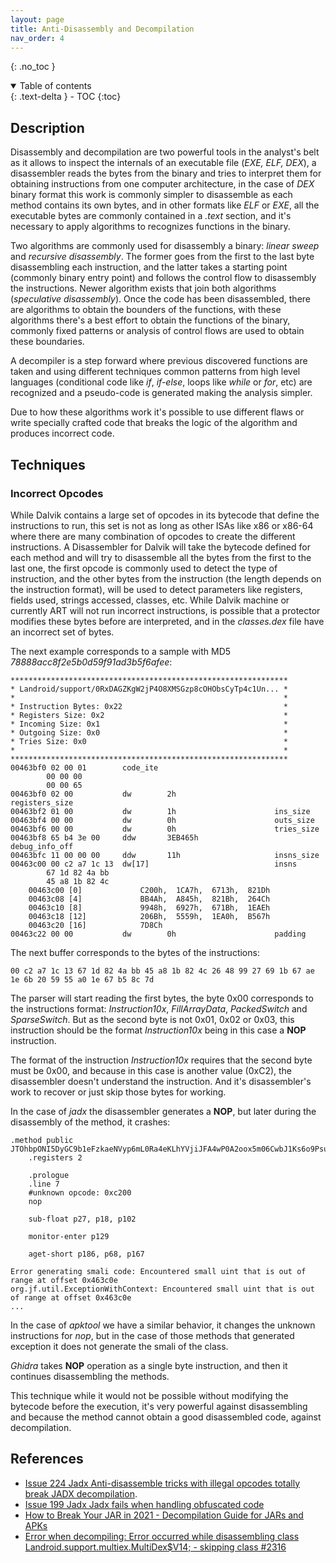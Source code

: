 ```yaml
---
layout: page
title: Anti-Disassembly and Decompilation
nav_order: 4
---
```


{: .no_toc }

<details open markdown="block">
  <summary>
    Table of contents
  </summary>
  {: .text-delta }
- TOC
{:toc}
</details>

## Description

Disassembly and decompilation are two powerful tools in the analyst's belt as it allows to inspect the internals of an executable file (*EXE, ELF, DEX*), a disassembler reads the bytes from the binary and tries to interpret them for obtaining instructions from one computer architecture, in the case of *DEX* binary format this work is commonly simpler to disassemble as each method contains its own bytes, and in other formats like *ELF* or *EXE*, all the executable bytes are commonly contained in a *.text* section, and it's necessary to apply algorithms to recognizes functions in the binary.

Two algorithms are commonly used for disassembly a binary: *linear sweep* and *recursive disassembly*. The former goes from the first to the last byte disassembling each instruction, and the latter takes a starting point (commonly binary entry point) and follows the control flow to disassembly the instructions. Newer algorithm exists that join both algorithms (*speculative disassembly*).
Once the code has been disassembled, there are algorithms to obtain the bounders of the functions, with these algorithms there's a best effort to obtain the functions of the binary, commonly fixed patterns or analysis of control flows are used to obtain these boundaries.

A decompiler is a step forward where previous discovered functions are taken and using different techniques common patterns from high level languages (conditional code like *if*, *if-else*, loops like *while* or *for*, etc) are recognized and a pseudo-code is generated making the analysis simpler.

Due to how these algorithms work it's possible to use different flaws or write specially crafted code that breaks the logic of the algorithm and produces incorrect code.

## Techniques

### Incorrect Opcodes

While Dalvik contains a large set of opcodes in its bytecode that define the instructions to run, this set is not as long as other ISAs like x86 or x86-64 where there are many combination of opcodes to create the different instructions. A Disassembler for Dalvik will take the bytecode defined for each method and will try to disassemble all the bytes from the first to the last one, the first opcode is commonly used to detect the type of instruction, and the other bytes from the instruction (the length depends on the instruction format), will be used to detect parameters like registers, fields used, strings accessed, classes, etc. While Dalvik machine or currently ART will not run incorrect instructions, is possible that a protector modifies these bytes before are interpreted, and in the *classes.dex* file have an incorrect set of bytes.

The next example corresponds to a sample with MD5 *78888acc8f2e5b0d59f91ad3b5f6afee*:

```
**************************************************************
* Landroid/support/0RxDAGZKgW2jP4O8XMSGzp8cOHObsCyTp4c1Un... *
*                                                            *
* Instruction Bytes: 0x22                                    *
* Registers Size: 0x2                                        *
* Incoming Size: 0x1                                         *
* Outgoing Size: 0x0                                         *
* Tries Size: 0x0                                            *
*                                                            *
**************************************************************
00463bf0 02 00 01        code_ite
        00 00 00 
        00 00 65 
00463bf0 02 00           dw        2h                      registers_size
00463bf2 01 00           dw        1h                      ins_size
00463bf4 00 00           dw        0h                      outs_size
00463bf6 00 00           dw        0h                      tries_size
00463bf8 65 b4 3e 00     ddw       3EB465h                 debug_info_off
00463bfc 11 00 00 00     ddw       11h                     insns_size
00463c00 00 c2 a7 1c 13  dw[17]                            insns
        67 1d 82 4a bb 
        45 a8 1b 82 4c
    00463c00 [0]             C200h,  1CA7h,  6713h,  821Dh
    00463c08 [4]             BB4Ah,  A845h,  821Bh,  264Ch
    00463c10 [8]             9948h,  6927h,  671Bh,  1EAEh
    00463c18 [12]            206Bh,  5559h,  1EA0h,  B567h
    00463c20 [16]            7D8Ch
00463c22 00 00           dw        0h                      padding
```

The next buffer corresponds to the bytes of the instructions:

```
00 c2 a7 1c 13 67 1d 82 4a bb 45 a8 1b 82 4c 26 48 99 27 69 1b 67 ae 1e 6b 20 59 55 a0 1e 67 b5 8c 7d
```

The parser will start reading the first bytes, the byte 0x00 corresponds to the instructions format: *Instruction10x*, *FillArrayData*, *PackedSwitch* and *SparseSwitch*. But as the second byte is not 0x01, 0x02 or 0x03, this instruction should be the format *Instruction10x* being in this case a **NOP** instruction.

The format of the instruction *Instruction10x* requires that the second byte must be 0x00, and because in this case is another value (0xC2), the disassembler doesn't understand the instruction. And it's disassembler's work to recover or just skip those bytes for working.

In the case of *jadx* the disassembler generates a **NOP**, but later during the disassembly of the method, it crashes:

```
.method public JTOhbpONI5DyGC9b1eFzkaeNVyp6mL0Ra4eKLhYVjiJFA4wP0A2oox5m06CwbJ1Ks6o9PsuKisOuqncbe5d6FdV7siv3scfMz3ixhUTbhq2W3dF0dJrPC9XBrn3Ww37VFaGPQnmWzqaLdqe1jwDZu0Si4ZUByWrZeBbOrPAMr9J63Xelz6BB()I
    .registers 2

    .prologue
    .line 7
    #unknown opcode: 0xc200
    nop

    sub-float p27, p18, p102

    monitor-enter p129

    aget-short p186, p68, p167

Error generating smali code: Encountered small uint that is out of range at offset 0x463c0e
org.jf.util.ExceptionWithContext: Encountered small uint that is out of range at offset 0x463c0e
...
```

In the case of *apktool* we have a similar behavior, it changes the unknown instructions for *nop*, but in the case of those methods that generated exception it does not generate the smali of the class.

*Ghidra* takes **NOP** operation as a single byte instruction, and then it continues disassembling the methods.

This technique while it would not be possible without modifying the bytecode before the execution, it's very powerful against disassembling and because the method cannot obtain a good disassembled code, against decompilation.

## References

* [Issue 224 Jadx Anti-disassemble tricks with illegal opcodes totally break JADX decompilation](https://github.com/skylot/jadx/issues/224).
* [Issue 199 Jadx Jadx fails when handling obfuscated code](https://github.com/skylot/jadx/issues/199)
* [How to Break Your JAR in 2021 - Decompilation Guide for JARs and APKs](https://www.eiken.dev/blog/2021/02/how-to-break-your-jar-in-2021-decompilation-guide-for-jars-and-apks/)
* [Error when decompiling: Error occurred while disassembling class Landroid.support.multiex.MultiDex$V14; - skipping class #2316](https://github.com/iBotPeaches/Apktool/issues/2316)